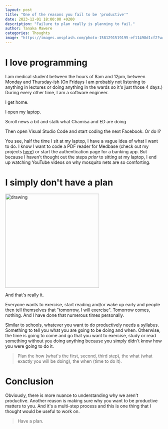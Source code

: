 ```yaml
---
layout: post
title: "One of the reasons you fail to be 'productive'"
date: 2023-12-01 18:00:00 +0200
description: "Failure to plan really is planning to fail."
author: Tanaka Mawere
categories: Thoughts
image: "https://images.unsplash.com/photo-1581291519195-ef11498d1cf2?w=500&auto=format&fit=crop&q=60&ixlib=rb-4.0.3&ixid=M3wxMjA3fDB8MHxzZWFyY2h8MTV8fHBsYW5uaW5nfGVufDB8fDB8fHww"
---
```


# I love programming

I am medical student between the hours of 8am and 12pm, between Monday and Thursday-ish (On Fridays I am probably not listening to anything in lectures or doing anything in the wards so it's just those 4 days.) During every other time, I am a software engineer. 

I get home. 

I open my laptop.

Scroll news a bit and stalk what Chamisa and ED are doing 

Then open Visual Studio Code and start coding the next Facebook.
Or do I?

You see, half the time I sit at my laptop, I have a vague idea of what I want to do. I know I want to code a PDF reader for Medbase (check out my projects <a href="/projects.md">here</a>) or start the authentication page for a banking app. But because I haven't thought out the steps _prior_ to sitting at my laptop, I end up watching YouTube videos on why mosquito nets are so comforting. 

# I simply don't have a plan

<img src="https://upload.wikimedia.org/wikipedia/commons/e/ea/Thats_all_folks.svg" alt="drawing" width="300"/>

And that's really it.

Everyone wants to exercise, start reading and/or wake up early and people then tell themselves that "tomorrow, I will exercise". Tomorrow comes, nothing. 
And I have done that numerous times personally.

Similar to schools, whatever you want to do productively needs a syllabus. Something to tell you what you are going to be doing and when. Otherwise, the time is going to come and go that you want to exercise, study or read something without you doing anything because you simply didn't know how you were going to do it.

> Plan the how (what's the first, second, third step), the what (what exactly you will be doing), the when (time to do it).

# Conclusion

Obviously, there is more nuance to understanding why we aren't productive. Another reason is making sure why you want to be productive matters to you. And it's a multi-step process and this is one thing that I thought would be useful to work on. 

> Have a plan.

